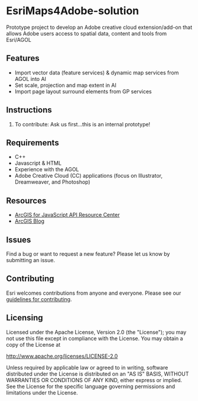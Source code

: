 # EsriMaps4Adobe-solution

Prototype project to develop an Adobe creative cloud extension/add-on that allows Adobe users access to spatial data, content and tools from Esri/AGOL
  

## Features
* Import vector data (feature services) & dynamic map services from AGOL into AI
* Set scale, projection and map extent in AI
* Import page layout surround elements from GP services

## Instructions

1.	To contribute: Ask us first…this is an internal prototype!  

## Requirements

* C++
* Javascript & HTML
* Experience with the AGOL
* Adobe Creative Cloud (CC) applications (focus on Illustrator, Dreamweaver, and Photoshop) 

## Resources

* [ArcGIS for JavaScript API Resource Center](http://help.arcgis.com/en/webapi/javascript/arcgis/index.html)
* [ArcGIS Blog](http://blogs.esri.com/esri/arcgis/)

## Issues

Find a bug or want to request a new feature?  Please let us know by submitting an issue.

## Contributing

Esri welcomes contributions from anyone and everyone. Please see our [guidelines for contributing](https://github.com/esri/contributing).

## Licensing

Licensed under the Apache License, Version 2.0 (the "License");
you may not use this file except in compliance with the License.
You may obtain a copy of the License at

http://www.apache.org/licenses/LICENSE-2.0

Unless required by applicable law or agreed to in writing, software
distributed under the License is distributed on an "AS IS" BASIS,
WITHOUT WARRANTIES OR CONDITIONS OF ANY KIND, either express or implied.
See the License for the specific language governing permissions and
limitations under the License.
